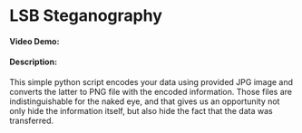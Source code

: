 # LSB Steganography 
#### Video Demo:  <URL HERE>
#### Description:
This simple python script encodes your data using provided JPG image and converts the latter to PNG file with the encoded information. Those files are indistinguishable for the naked eye, and that gives us an opportunity not only hide the information itself, but also hide the fact that the data was transferred. 
